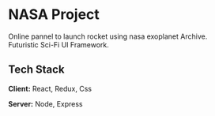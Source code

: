 
# NASA Project

Online pannel to launch rocket using nasa exoplanet Archive.                     
Futuristic Sci-Fi UI Framework.



## Tech Stack

**Client:** React, Redux, Css

**Server:** Node, Express

